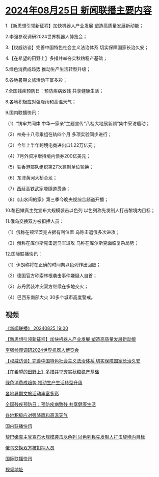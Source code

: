 # [2024年08月25日 新闻联播主要内容](https://tv.cctv.com/lm/xwlb/day/20240825.shtml)

1.【新思想引领新征程】加快机器人产业发展 塑造高质量发展新动能；

2.李强参观调研2024世界机器人博览会；

3.【权威访谈】完善中国特色社会主义法治体系 切实保障国家长治久安；

4.【在希望的田野上】多措并举夯实秋粮稳产基础；

5.绿色消费成趋势 推动生产生活转型升级；

6.各地暑期文旅活动丰富多彩；

7.全国残疾预防日：预防疾病致残 共享健康生活；

8.各地积极应对强降雨和高温天气；

9.国内联播快讯：

（1）“铸牢共同体 中华一家亲”主题宣传“八桂大地展新颜”集中采访启动；

（2）神舟十八号乘组在轨四个月 多项实验同步进行；

（3）今年上半年跨境电商进出口1.22万亿元；

（4）7月外资净增持境内债券200亿美元；

（5）驻香港部队组织第27次建制单位轮换；

（6）东津黄河大桥合龙；

（7）西延高铁武家塬隧道贯通；

（8）《山水间的家》第三季今晚央视综合频道开播；

10.黎巴嫩真主党宣布大规模袭击以色列 以色列称先发制人打击黎境内目标；

11.俄乌交换双方被扣押人员：

（1）俄称在顿涅茨克占据有利位置 乌称击退俄多次进攻；

（2）俄称在库尔斯克击退乌军进攻 乌称在库尔斯克面临复杂局势；

12.国际联播快讯：

（1）伊朗称将在正确的时间向以色列作出回应；

（2）德国官方称索林根袭击事件嫌疑人自首；

（3）苏丹武装冲突双方继续在多地交火；

（4）巴西东南部大火 30多个城市高度警戒。

## 视频

[《新闻联播》 20240825 19:00](https://tv.cctv.com/2024/08/25/VIDES450X9gVX1j0yZD1uLNS240825.shtml)

[【新思想引领新征程】加快机器人产业发展 塑造高质量发展新动能](https://tv.cctv.com/2024/08/25/VIDE01ZF6xVGX0bsoLAN6tVH240825.shtml)

[李强参观调研2024世界机器人博览会](https://tv.cctv.com/2024/08/25/VIDEXfUwP4f7LrseT5fAf4Wp240825.shtml)

[【权威访谈】完善中国特色社会主义法治体系 切实保障国家长治久安](https://tv.cctv.com/2024/08/25/VIDEgFpfJN8eTPsYsNkmjwce240825.shtml)

[【在希望的田野上】多措并举夯实秋粮稳产基础](https://tv.cctv.com/2024/08/25/VIDES2H8w6XOFJrMkbq6pDdW240825.shtml)

[绿色消费成趋势 推动生产生活转型升级](https://tv.cctv.com/2024/08/25/VIDElRh8K5SLvjkk0XiUD03n240825.shtml)

[各地暑期文旅活动丰富多彩](https://tv.cctv.com/2024/08/25/VIDExH6H0JxKEIAEF4o2nrST240825.shtml)

[全国残疾预防日：预防疾病致残 共享健康生活](https://tv.cctv.com/2024/08/25/VIDEkXJzCxuGSxgfp2iC5QTo240825.shtml)

[各地积极应对强降雨和高温天气](https://tv.cctv.com/2024/08/25/VIDEKaEnuXvatIRVxl81got1240825.shtml)

[国内联播快讯](https://tv.cctv.com/2024/08/25/VIDE7mpHr9L5kwLQ0sQTUT8E240825.shtml)

[黎巴嫩真主党宣布大规模袭击以色列 以色列称先发制人打击黎境内目标](https://tv.cctv.com/2024/08/25/VIDE1Yf6a4pjxcXW7G8ESBUv240825.shtml)

[俄乌交换双方被扣押人员](https://tv.cctv.com/2024/08/25/VIDEB6ybrD9sJe8MmtYjUs40240825.shtml)

[国际联播快讯](https://tv.cctv.com/2024/08/25/VIDEarEmlOwF8hbmvlvzIJVB240825.shtml)

[视频地址](https://tv.cctv.com/lm/xwlb/day/20240825.shtml) 

